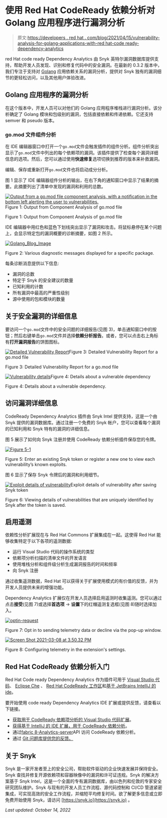 # 使用 Red Hat CodeReady 依赖分析对 Golang 应用程序进行漏洞分析

> 原文:[https://developers . red hat . com/blog/2021/04/15/vulnerability-analysis-for-golang-applications-with-red hat-code ready-dependency-analytics](https://developers.redhat.com/blog/2021/04/15/vulnerability-analysis-for-golang-applications-with-red-hat-codeready-dependency-analytics)

red Hat code ready Dependency Analytics 由 Snyk 英特尔漏洞数据库提供支持，帮助开发人员发现、识别和修复代码中的安全漏洞。在最新的 0.3.2 版本中，我们专注于支持对 [Golang](https://developers.redhat.com/blog/category/go/) 应用依赖关系的漏洞分析，提供对 Snyk 独有的漏洞细节的更轻松访问，以及其他用户体验改进。

## Golang 应用程序的漏洞分析

在这个版本中，开发人员可以对他们的 Golang 应用程序堆栈进行漏洞分析。该分析确定了 Golang 模块和包级别的漏洞，包括直接依赖和传递依赖。它还支持 semver 和 pseudo 版本。

### go.mod 文件组件分析

在 IDE 编辑器窗口中打开一个`go.mod`文件会触发插件的组件分析。组件分析突出显示了`go.mod`文件中列出的每个依赖项的漏洞。该插件提供了检查每个漏洞详细信息的选项。然后，您可以通过使用**快速修复**选项切换到推荐的版本来补救漏洞。

编辑、保存或重新打开`go.mod`文件也将启动成分分析。

图 1 显示了 IDE 编辑器组件分析的输出，在右下角的通知窗口中显示了结果的摘要。此摘要列出了清单中发现的漏洞和利用的总数。

[![Output from a go.mod file component analysis, with a notification in the bottom left alerting the user to vulnerabilities.](../Images/7a15f9cd2dbbfa9bdf35b4442035e25d.png "Figure-1")](/sites/default/files/blog/2021/03/Figure-1.png)Figure 1: Output from Component Analysis of go.mod file

Figure 1: Output from Component Analysis of go.mod file

IDE 编辑器中用红色和蓝色下划线突出显示了漏洞和攻击。将鼠标悬停在某个问题上，会显示特定包的漏洞概要的诊断摘要，如图 2 所示。

[![](../Images/e290f2b32695aebab8af0948929a8ecd.png "Golang_Blog_Image")](/sites/default/files/blog/2021/04/Golang_Blog_Image.png)

Figure 2: Various diagnostic messages displayed for a specific package.

每条诊断消息提供以下信息:

*   漏洞的总数
*   特定于 Snyk 的安全建议的数量
*   已知利用的计数
*   所有漏洞中最高的严重性级别
*   源中使用的包和模块的数量

## 关于安全漏洞的详细信息

要访问一个`go.mod`文件中的安全问题的详细报告(见图 3)，单击通知窗口中的按钮；然后右键单击`go.mod`文件并选择**依赖分析报告**。或者，您可以点击右上角标有**打开漏洞报告**的饼图图标。

[![](../Images/d02ce307642df2fc43ca2ec9d2f1aa63.png "Detailed Vulnerability Report")](/sites/default/files/blog/2021/03/Figure-3.png)Figure 3: Detailed Vulnerability Report for a go.mod file

Figure 3: Detailed Vulnerability Report for a go.mod file

[![](../Images/6b62a1e96f65656478eed0eb4e49b93b.png "Vulnerability details")](/sites/default/files/blog/2021/03/Figure-4.png)Figure 4: Details about a vulnerable dependency

Figure 4: Details about a vulnerable dependency.

## 访问漏洞详细信息

CodeReady Dependency Analytics 插件由 Snyk Intel 提供支持，这是一个由 Snyk 提供的漏洞数据库。通过注册一个免费的 Snyk 帐户，您可以查看每个漏洞的已知利用和 Snyk 特有的漏洞的详细信息。

图 5 展示了如何向 Snyk 注册并使用 CodeReady 依赖分析插件保存您的令牌。

[![](../Images/af043d63f276f41191736827f9e3ff28.png "Figure 5-1")](/sites/default/files/blog/2021/03/Figure-5-1.png)

Figure 5: Enter an existing Snyk token or register a new one to view each vulnerability’s known exploits.

图 6 显示了保存 Snyk 令牌后的漏洞和利用细节。

[![](../Images/6f3995d52c6330bdb55082beb63702f4.png "Exploit details of vulnerability")](/sites/default/files/blog/2021/04/Screen-Shot-2021-04-09-at-9.45.07-AM.png)Exploit details of vulnerability after saving Snyk token

Figure 6: Viewing details of vulnerabilities that are uniquely identified by Snyk after the token is saved.

## 启用遥测

依赖性分析扩展现在与 Red Hat Commons 扩展集成在一起。这使得 Red Hat 能够收集特定于以下各项的遥测数据:

*   运行 Visual Studio 代码的操作系统的类型
*   依赖项分析扫描的清单文件的开发语言
*   使用堆栈分析和组件级分析生成漏洞报告的时间和频率
*   向 Snyk 注册

通过收集遥测数据，Red Hat 可以获得关于扩展使用模式的有价值的反馈，并为开发人员提供未来的增强功能。

Dependency Analytics 扩展仅在开发人员选择启用遥测时收集遥测。您可以通过点击**接受**(见图 7)或选择**首选项** → **设置**下的红帽遥测复选框(见图 8)随时选择加入。

[![](../Images/9570f433a7d6cca6d328f9ffa434fb04.png "optin-request")](/sites/default/files/blog/2021/03/optin-request.png)

Figure 7: Opt in to sending telemetry data or decline via the pop-up window.

[![](../Images/c8bb51c11e78bd44d47f6254647c0753.png "Screen Shot 2021-03-08 at 3.50.32 PM")](/sites/default/files/blog/2021/03/Screen-Shot-2021-03-08-at-3.50.32-PM.png)

Figure 8: Configuring telemetry in the extension's settings.

## Red Hat CodeReady 依赖分析入门

Red Hat Code ready Dependency Analytics 作为插件可用于 [Visual Studio 代码](https://marketplace.visualstudio.com/items?itemName=redhat.fabric8-analytics)、 [Eclipse Che](https://www.eclipse.org/che/) 、 [Red Hat CodeReady 工作区](https://developers.redhat.com/products/codeready-workspaces/overview)和[基于 JetBrains IntelliJ 的 ide](https://plug-ins.jetbrains.com/plug-in/12541-dependency-analytics/)。

要开始使用 code ready Dependency Analytics IDE 扩展或提供反馈，请查看以下链接。

*   [获取用于 CodeReady 依赖项分析的 Visual Studio 代码扩展](https://marketplace.visualstudio.com/items?itemName=redhat.fabric8-analytics)。
*   [获得基于 IntelliJ 的 IDE 扩展，用于 CodeReady 依赖分析](https://plug-ins.jetbrains.com/plug-in/12541-dependency-analytics/)。
*   通过[fabric 8-Analytics-server](https://github.com/fabric8-analytics/fabric8-analytics-server/tree/master/api_specs/v2)API 访问 CodeReady 依赖分析。
*   通过 [Git 问题库提供您的反馈。](https://github.com/fabric8-analytics/fabric8-analytics-vscode-extension/issues)

## 关于 Snyk

Snyk 是一家开发者至上的安全公司，帮助软件驱动的企业快速发展并保持安全。Snyk 查找并修复开源依赖项和容器映像中的漏洞和许可证违规。Snyk 的解决方案基于 Snyk Intel，这是一个全面的专有漏洞数据库，由以色列和伦敦的专家安全研究团队维护。Snyk 与现有的开发人员工作流程、源代码控制和 CI/CD 管道紧密集成，可实现高效的安全工作流程，并缩短平均修复时间。欲了解更多信息或立即免费开始使用 Snyk，请访问 [https://snyk.io](https://snyk.io) 。

*Last updated: October 14, 2022*
